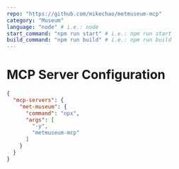 ```yaml
---
repo: "https://github.com/mikechao/metmuseum-mcp"
category: "Museum"
language: "node" # i.e.: node
start_command: "npm run start" # i.e.: npm run start
build_command: "npm run build" # i.e.: npm run build
---
```


# MCP Server Configuration

```json
{
  "mcp-servers": {
    "met-museum": {
      "command": "npx",
      "args": [
        "-y",
        "metmuseum-mcp"
      ]
    }
  }
}
```
